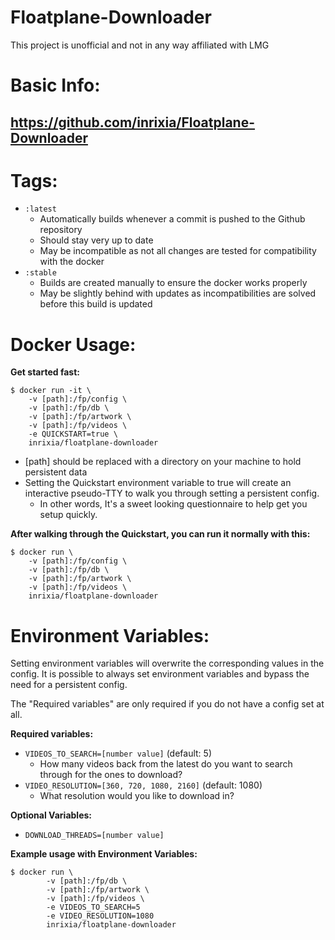 ﻿# Floatplane-Downloader
This project is unofficial and not in any way affiliated with LMG

# Basic Info:
## https://github.com/inrixia/Floatplane-Downloader

# Tags:
- `:latest`
	- Automatically builds whenever a commit is pushed to the Github repository
	- Should stay very up to date
	- May be incompatible as not all changes are tested for compatibility with the docker
- `:stable` 
	- Builds are created manually to ensure the docker works properly
	- May be slightly behind with updates as incompatibilities are solved before this build is updated

# Docker Usage:
**Get started fast:**

    $ docker run -it \
	    -v [path]:/fp/config \
	    -v [path]:/fp/db \
	    -v [path]:/fp/artwork \
	    -v [path]:/fp/videos \
	    -e QUICKSTART=true \
	    inrixia/floatplane-downloader
- [path] should be replaced with a directory on your machine to hold persistent data
- Setting the Quickstart environment variable to true will create an interactive pseudo-TTY to walk you through setting a persistent config.
	- In other words, It's a sweet looking questionnaire to help get you setup quickly.

**After walking through the Quickstart, you can run it normally  with this:**
   

    $ docker run \
	    -v [path]:/fp/config \
	    -v [path]:/fp/db \
	    -v [path]:/fp/artwork \
	    -v [path]:/fp/videos \
	    inrixia/floatplane-downloader

# Environment Variables:
Setting environment variables will overwrite the corresponding values in the config.  It is possible to always set environment variables and bypass the need for a persistent config.

The "Required variables" are only required if you do not have a config set at all.

**Required variables:**

- `VIDEOS_TO_SEARCH=[number value]` (default: 5) 
	- How many videos back from the latest do you want to search through for the ones to download?
- `VIDEO_RESOLUTION=[360, 720, 1080, 2160]` (default: 1080) 
	- What resolution would you like to download in?

**Optional Variables:**
- `DOWNLOAD_THREADS=[number value]`

**Example usage with Environment Variables:**

    $ docker run \
    	    -v [path]:/fp/db \
    	    -v [path]:/fp/artwork \
    	    -v [path]:/fp/videos \
    	    -e VIDEOS_TO_SEARCH=5
    	    -e VIDEO_RESOLUTION=1080
    	    inrixia/floatplane-downloader


